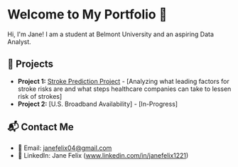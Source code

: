 # Welcome to My Portfolio 🌟
Hi, I'm Jane! I am a student at Belmont University and an aspiring Data Analyst.

## 📂 Projects
- **Project 1:** [Stroke Prediction Project](https://github.com/janefelix04/janefelix04.github.io/tree/main/Project%20Portfolio/Project%20%231%20-%20Stroke%20Prediction) - [Analyzing what leading factors for stroke risks are and what steps healthcare companies can take to lessen risk of strokes]
- **Project 2:** [U.S. Broadband Availability] - [In-Progress]

## 📬 Contact Me
- 📧 Email: janefelix04@gmail.com
- 💼 LinkedIn: Jane Felix (www.linkedin.com/in/janefelix1221)

